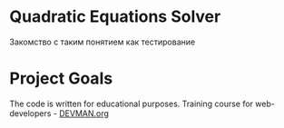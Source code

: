 # Quadratic Equations Solver

Закомство с таким понятием как тестирование

# Project Goals

The code is written for educational purposes. Training course for web-developers - [DEVMAN.org](https://devman.org)
